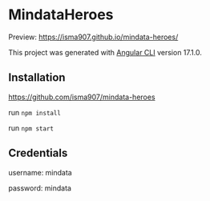 # MindataHeroes

Preview:
https://isma907.github.io/mindata-heroes/

This project was generated with [Angular CLI](https://github.com/angular/angular-cli) version 17.1.0.

## Installation

https://github.com/isma907/mindata-heroes

run `npm install`

run `npm start`


## Credentials

username: mindata

password: mindata

